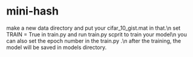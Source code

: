 # mini-hash
make a new data directory and put your cifar_10_gist.mat in that.\n
set TRAIN = True in train.py and run train.py scprit to train your model\n
you can also set the epoch number in the train.py .\n
after the training, the model will be saved in models directory.
